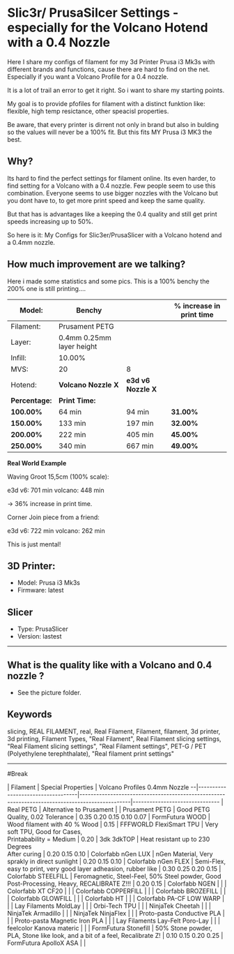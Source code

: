 # Slic3r/ PrusaSilcer Settings - especially for the Volcano Hotend with a 0.4 Nozzle

Here I share my configs of filament for my 3d Printer Prusa i3 Mk3s with different brands and functions, cause there are hard to find on the net. Especially if you want a Volcano Profile for a 0.4 nozzle.

It is a lot of trail an error to get it right. So i want to share my starting points.

My goal is to provide pfofiles for filament with a distinct funktion like: flexible, high temp resictance, other speacisl properties.

Be aware, that every printer is dirrent not only in brand but also in bulding so the values will never be a 100% fit. But this fits MY Prusa i3 MK3 the best.

## Why?

Its hard to find the perfect settings for filament online. Its even harder, to find setting for a Volcano with a 0.4 nozzle. Few people seem to use this combination. Everyone seems to use bigger nozzles with the Volcano but you dont have to, to get more print speed and keep the same quality.

But that has is advantages like a keeping the 0.4 quality and still get print speeds increasing up to 50%.

So here is it: My Configs for Slic3er/PrusaSlicer with a Volcano hotend and a 0.4mm nozzle. 

## How much improvement are we talking?

Here i made some statistics and some pics. This is a 100% benchy the 200% one is still printing....


| Model:  | Benchy | | % increase in print time | 
| ---  | --- | ---| --- | 
|  Filament:  | Prusament PETG | | | 
|  Layer:       |  0.4mm 0.25mm layer height  | ||
|  Infill:      |  10.00%                     | ||
|  MVS:         |  20                         |  8 ||
|  Hotend:      |  __Volcano Nozzle X__           |  __e3d v6 Nozzle X__  |
|  __Percentage:__  |  __Print Time:__                |                   | 
|  __100.00%__     |  64 min                     |  94 min           |  __31.00%__
|  __150.00%__     |  133 min                    |  197 min          |  __32.00%__
|  __200.00%__     |  222 min                    |  405 min          |  __45.00%__
|  __250.00%__      |  340 min                    |  667 min          |  __49.00%__



__Real World Example__

Waving Groot 15,5cm (100% scale):

e3d v6: 701 min
volcano: 448 min

-> 36% increase in print time.

Corner Join piece from a friend:

e3d v6: 722 min
volcano: 262 min

This is just mental!


## 3D Printer:

- Model: Prusa i3 Mk3s 
- Firmware: latest

## Slicer

- Type: PrusaSlicer
- Version: lastest

---------------

## What is the quality like with a Volcano and 0.4 nozzle ?

- See the picture folder.

## Keywords

slicing, REAL FILAMENT, real, Real Filament, Filament, filament, 3d printer, 3d printing, Filament Types, "Real Filament", Real Filament slicing settings, "Real Filament slicing settings", "Real Filament settings", PET-G / PET (Polyethylene terephthalate), "Real filament print settings"

----
#Break

  |  Filament                         |  Special Properties                                                                            |  Volcano Profiles 0.4mm Nozzle
--|-----------------------------------|------------------------------------------------------------------------------------------------|-------------------------------
  |  Real PETG                        |  Alternative to Prusament                                                                      |
  |  Prusament PETG                   |  Good PETG Quality, 0.02 Tolerance                                                             |  0.35 0.20 0.15 0.10 0.07
  |  FormFutura WOOD                  |  Wood filament with 40 % Wood                                                                  |  0.15
  |  FFFWORLD FlexiSmart TPU          |  Very soft TPU, Good for Cases, <br>Printabability = Medium                                     |  0.20
  |  3dk 3dkTOP                       |  Heat resistant up to 230 Degrees<br>  After curing                                                |  0.20
0.15
0.10
  |  Colorfabb nGen LUX               |  nGen Material, 
Very sprakly in direct sunlight                                               |  0.20
0.15
0.10
  |  Colorfabb nGen FLEX              |  Semi-Flex, easy to print, 
very good layer adheasion, rubber like                             |  0.30
0.25
0.20
0.15
  |  Colorfabb STEELFILL              |  Feromagnetic, Steel-Feel, 
50% Steel powder, 
Good Post-Processing, Heavy, 
RECALIBRATE Z!!!  |  0.20
0.15
  |  Colorfabb NGEN                   |                                                                                                |
  |  Colorfabb XT CF20                |                                                                                                |
  |  Colorfabb COPPERFILL             |                                                                                                |
  |  Colorfabb BROZEFILL              |                                                                                                |
  |  Colorfabb GLOWFILL               |                                                                                                |
  |  Colorfabb HT                     |                                                                                                |
  |  Colorfabb PA-CF LOW WARP         |                                                                                                |
  |  Lay Filaments MoldLay            |                                                                                                |
  |  Orbi-Tech TPU                    |                                                                                                |
  |  NinjaTek Cheetah                 |                                                                                                |
  |  NinjaTek Armadillo               |                                                                                                |
  |  NinjaTek NinjaFlex               |                                                                                                |
  |  Proto-pasta Conductive PLA       |                                                                                                |
  |  Proto-pasta Magnetic Iron PLA    |                                                                                                |
  |  Lay Filaments Lay-Felt Poro-Lay  |                                                                                                |
  |  feelcolor Kanova materic         |                                                                                                |
  |  FormFutura Stonefill             |  50% Stone powder, PLA,
Stone like look, and a bit of a feel, 
Recalibrate Z!                  |  0.10
0.15
0.20
0.25
  |  FormFutura ApolloX ASA           |                                                                                                |
